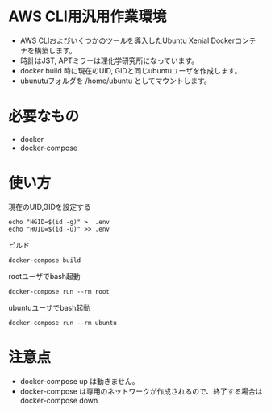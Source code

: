 # AWS CLI用汎用作業環境

* AWS CLIおよびいくつかのツールを導入したUbuntu Xenial Dockerコンテナを構築します。
* 時計はJST, APTミラーは理化学研究所になっています。
* docker build 時に現在のUID, GIDと同じubuntuユーザを作成します。
* ubunutuフォルダを /home/ubuntu としてマウントします。

# 必要なもの

* docker
* docker-compose

# 使い方

現在のUID,GIDを設定する

	echo "HGID=$(id -g)" >  .env
	echo "HUID=$(id -u)" >> .env

ビルド

	docker-compose build

rootユーザでbash起動

	docker-compose run --rm root


ubuntuユーザでbash起動

	docker-compose run --rm ubuntu

# 注意点

* docker-compose up は動きません。
* docker-compose は専用のネットワークが作成されるので、終了する場合は docker-compose down

